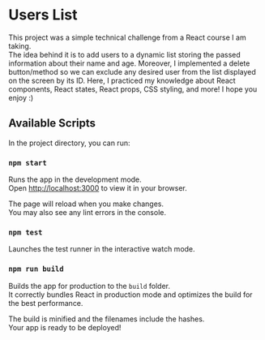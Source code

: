 # Users List

This project was a simple technical challenge from a React course I am taking.\
The idea behind it is to add users to a dynamic list storing the passed information about their name and age. Moreover, I implemented a delete button/method so we can exclude any desired user from the list displayed on the screen by its ID.
Here, I practiced my knowledge about React components, React states, React props, CSS styling, and more! I hope you enjoy :)

## Available Scripts

In the project directory, you can run:

### `npm start`

Runs the app in the development mode.\
Open [http://localhost:3000](http://localhost:3000) to view it in your browser.

The page will reload when you make changes.\
You may also see any lint errors in the console.

### `npm test`

Launches the test runner in the interactive watch mode.

### `npm run build`

Builds the app for production to the `build` folder.\
It correctly bundles React in production mode and optimizes the build for the best performance.

The build is minified and the filenames include the hashes.\
Your app is ready to be deployed!
